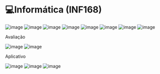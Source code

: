 # 💻Informática (INF168)

![image](https://github.com/gmcunha98750012/Inform-tica/assets/162647519/51c86866-29b0-4bc1-b760-29bedde42d25)
![image](https://github.com/gmcunha98750012/Inform-tica/assets/162647519/24bee8c0-b283-44b7-9ae2-a2a3df375482)
![image](https://github.com/gmcunha98750012/Inform-tica/assets/162647519/a091fee0-3ae2-48e1-aa5c-ec1557ec8767)
![image](https://github.com/gmcunha98750012/Inform-tica/assets/162647519/afc1c963-c765-4b0e-9c7f-8981b5a81106)
![image](https://github.com/gmcunha98750012/Inform-tica/assets/162647519/fc77ff09-c9b0-4cfc-9513-34b5433dbb28)
![image](https://github.com/gmcunha98750012/Inform-tica/assets/162647519/0cc85834-137c-485c-92ed-dd58ab5915e0)
![image](https://github.com/gmcunha98750012/Inform-tica/assets/162647519/b9a35734-34c1-461f-bb67-119a6ec1d7b5)
![image](https://github.com/gmcunha98750012/Inform-tica/assets/162647519/5008dffd-3984-42af-87fe-3229b007dd92)

Avaliação

![image](https://github.com/gmcunha98750012/Inform-tica/assets/162647519/68d18e1f-97fc-4c91-817a-b4789d28d16a)
![image](https://github.com/gmcunha98750012/Inform-tica/assets/162647519/107cfd08-a0f5-4775-b3a7-dd53ece675b7)

Aplicativo

![image](https://github.com/gmcunha98750012/Inform-tica/assets/162647519/953e5bd9-0320-476b-bec7-a937fe5e0110)
![image](https://github.com/gmcunha98750012/Inform-tica/assets/162647519/b8520503-cf81-4580-9c3f-21ac82f9a7df)
![image](https://github.com/gmcunha98750012/Inform-tica/assets/162647519/30033a6b-85aa-412e-8ae5-24040713d2c2)

